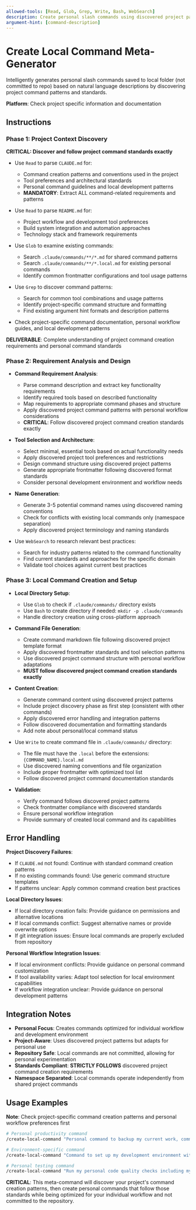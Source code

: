 ```yaml
---
allowed-tools: [Read, Glob, Grep, Write, Bash, WebSearch]
description: Create personal slash commands using discovered project patterns
argument-hint: [command-description]
---
```


# Create Local Command Meta-Generator

Intelligently generates personal slash commands saved to local folder (not committed to repo) based on natural language descriptions by discovering project command patterns and standards.

**Platform**: Check project specific information and documentation

## Instructions

### Phase 1: Project Context Discovery

**CRITICAL: Discover and follow project command standards exactly**

- Use `Read` to parse `CLAUDE.md` for:
  - Command creation patterns and conventions used in the project
  - Tool preferences and architectural standards
  - Personal command guidelines and local development patterns
  - **MANDATORY**: Extract ALL command-related requirements and patterns

- Use `Read` to parse `README.md` for:
  - Project workflow and development tool preferences
  - Build system integration and automation approaches
  - Technology stack and framework requirements

- Use `Glob` to examine existing commands:
  - Search `.claude/commands/**/*.md` for shared command patterns
  - Search `.claude/commands/**/*.local.md` for existing personal commands
  - Identify common frontmatter configurations and tool usage patterns

- Use `Grep` to discover command patterns:
  - Search for common tool combinations and usage patterns
  - Identify project-specific command structure and formatting
  - Find existing argument hint formats and description patterns

- Check project-specific command documentation, personal workflow guides, and local development patterns

**DELIVERABLE**: Complete understanding of project command creation requirements and personal command standards

### Phase 2: Requirement Analysis and Design

- **Command Requirement Analysis**:
  - Parse command description and extract key functionality requirements
  - Identify required tools based on described functionality
  - Map requirements to appropriate command phases and structure
  - Apply discovered project command patterns with personal workflow considerations
  - **CRITICAL**: Follow discovered project command creation standards exactly

- **Tool Selection and Architecture**:
  - Select minimal, essential tools based on actual functionality needs
  - Apply discovered project tool preferences and restrictions
  - Design command structure using discovered project patterns
  - Generate appropriate frontmatter following discovered format standards
  - Consider personal development environment and workflow needs

- **Name Generation**:
  - Generate 3-5 potential command names using discovered naming conventions
  - Check for conflicts with existing local commands only (namespace separation)
  - Apply discovered project terminology and naming standards

- Use `WebSearch` to research relevant best practices:
  - Search for industry patterns related to the command functionality
  - Find current standards and approaches for the specific domain
  - Validate tool choices against current best practices

### Phase 3: Local Command Creation and Setup

- **Local Directory Setup**:
  - Use `Glob` to check if `.claude/commands/` directory exists
  - Use `Bash` to create directory if needed: `mkdir -p .claude/commands`
  - Handle directory creation using cross-platform approach

- **Command File Generation**:
  - Create command markdown file following discovered project template format
  - Apply discovered frontmatter standards and tool selection patterns
  - Use discovered project command structure with personal workflow adaptations
  - **MUST follow discovered project command creation standards exactly**

- **Content Creation**:
  - Generate command content using discovered project patterns
  - Include project discovery phase as first step (consistent with other commands)
  - Apply discovered error handling and integration patterns
  - Follow discovered documentation and formatting standards
  - Add note about personal/local command status

- Use `Write` to create command file in `.claude/commands/` directory:
  - The file must have the `.local` before the extensions: `{COMMAND_NAME}.local.md`
  - Use discovered naming conventions and file organization
  - Include proper frontmatter with optimized tool list
  - Follow discovered project command documentation standards

- **Validation**:
  - Verify command follows discovered project patterns
  - Check frontmatter compliance with discovered standards
  - Ensure personal workflow integration
  - Provide summary of created local command and its capabilities

## Error Handling

**Project Discovery Failures**:
- If `CLAUDE.md` not found: Continue with standard command creation patterns
- If no existing commands found: Use generic command structure templates
- If patterns unclear: Apply common command creation best practices

**Local Directory Issues**:
- If local directory creation fails: Provide guidance on permissions and alternative locations
- If local commands conflict: Suggest alternative names or provide overwrite options
- If git integration issues: Ensure local commands are properly excluded from repository

**Personal Workflow Integration Issues**:
- If local environment conflicts: Provide guidance on personal command customization
- If tool availability varies: Adapt tool selection for local environment capabilities
- If workflow integration unclear: Provide guidance on personal development patterns

## Integration Notes

- **Personal Focus**: Creates commands optimized for individual workflow and development environment
- **Project-Aware**: Uses discovered project patterns but adapts for personal use
- **Repository Safe**: Local commands are not committed, allowing for personal experimentation
- **Standards Compliant**: **STRICTLY FOLLOWS** discovered project command creation requirements
- **Namespace Separated**: Local commands operate independently from shared project commands

## Usage Examples

**Note**: Check project-specific command creation patterns and personal workflow preferences first

```bash
# Personal productivity command
/create-local-command "Personal command to backup my current work, commit changes, and sync with my personal notes system"

# Environment-specific command
/create-local-command "Command to set up my development environment with my personal tools, configurations, and preferences"

# Personal testing command
/create-local-command "Run my personal code quality checks including my custom linting rules and formatting preferences"
```

**CRITICAL**: This meta-command will discover your project's command creation patterns, then create personal commands that follow those standards while being optimized for your individual workflow and not committed to the repository.